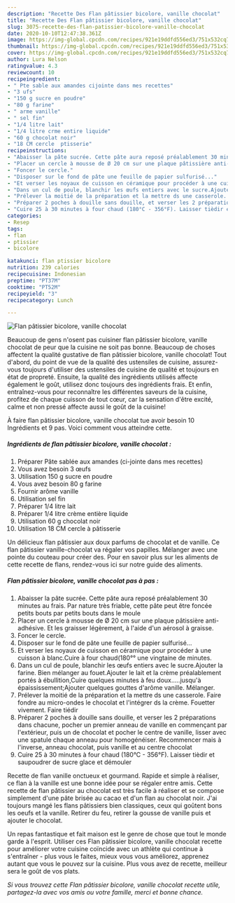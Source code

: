 ```yaml
---
description: "Recette Des Flan pâtissier bicolore, vanille chocolat"
title: "Recette Des Flan pâtissier bicolore, vanille chocolat"
slug: 3075-recette-des-flan-patissier-bicolore-vanille-chocolat
date: 2020-10-10T12:47:38.361Z
image: https://img-global.cpcdn.com/recipes/921e19ddfd556ed3/751x532cq70/flan-patissier-bicolore-vanille-chocolat-photo-principale-de-la-recette.jpg
thumbnail: https://img-global.cpcdn.com/recipes/921e19ddfd556ed3/751x532cq70/flan-patissier-bicolore-vanille-chocolat-photo-principale-de-la-recette.jpg
cover: https://img-global.cpcdn.com/recipes/921e19ddfd556ed3/751x532cq70/flan-patissier-bicolore-vanille-chocolat-photo-principale-de-la-recette.jpg
author: Lura Nelson
ratingvalue: 4.3
reviewcount: 10
recipeingredient:
- " Pte sable aux amandes cijointe dans mes recettes"
- "3 ufs"
- "150 g sucre en poudre"
- "80 g farine"
- " arme vanille"
- " sel fin"
- "1/4 litre lait"
- "1/4 litre crme entire liquide"
- "60 g chocolat noir"
- "18 CM cercle  ptisserie"
recipeinstructions:
- "Abaisser la pâte sucrée. Cette pâte aura reposé préalablement 30 minutes au frais. Par nature très friable, cette pâte peut être foncée petits bouts par petits bouts dans le moule"
- "Placer un cercle à mousse de Ø 20 cm sur une plaque pâtissière anti-adhésive. Et les graisser légèrement, à l&#39;aide d&#39;un aérosol à graisse."
- "Foncer le cercle."
- "Disposer sur le fond de pâte une feuille de papier sulfurisé..."
- "Et verser les noyaux de cuisson en céramique pour procéder à une cuisson à blanc.Cuire à four chaud(180°° une vingtaine de minutes."
- "Dans un cul de poule, blanchir les œufs entiers avec le sucre.Ajouter la farine. Bien mélanger au fouet.Ajouter le lait et la crème préalablement portés à ébullition,Cuire quelques minutes à feu doux.....jusqu&#39;à épaississement;Ajouter quelques gouttes d&#39;arôme vanille. Mélanger."
- "Prélever la moitié de la préparation et la mettre ds une casserole. Faire fondre au micro-ondes le chocolat et l&#39;intégrer ds la crème. Fouetter vivement. Faire tiédir"
- "Préparer 2 poches à douille sans douille, et verser les 2 préparations dans chacune, pocher un premier anneau de vanille en commençant par l&#39;extérieur, puis un de chocolat et pocher le centre de vanille, lisser avec une spatule chaque anneau pour homogénéiser. Recommencer mais à l&#39;inverse, anneau chocolat, puis vanille et au centre chocolat"
- "Cuire 25 à 30 minutes à four chaud (180°C - 356°F). Laisser tièdir et saupoudrer de sucre glace et démouler"
categories:
- Resep
tags:
- flan
- ptissier
- bicolore

katakunci: flan ptissier bicolore 
nutrition: 239 calories
recipecuisine: Indonesian
preptime: "PT37M"
cooktime: "PT52M"
recipeyield: "3"
recipecategory: Lunch

---
```



![Flan pâtissier bicolore, vanille chocolat](https://img-global.cpcdn.com/recipes/921e19ddfd556ed3/751x532cq70/flan-patissier-bicolore-vanille-chocolat-photo-principale-de-la-recette.jpg)

Beaucoup de gens n'osent pas cuisiner flan pâtissier bicolore, vanille chocolat de peur que la cuisine ne soit pas bonne. Beaucoup de choses affectent la qualité gustative de flan pâtissier bicolore, vanille chocolat! Tout d'abord, du point de vue de la qualité des ustensiles de cuisine, assurez-vous toujours d'utiliser des ustensiles de cuisine de qualité et toujours en état de propreté. Ensuite, la qualité des ingrédients utilisés affecte également le goût, utilisez donc toujours des ingrédients frais. Et enfin, entraînez-vous pour reconnaître les différentes saveurs de la cuisine, profitez de chaque cuisson de tout cœur, car la sensation d'être excité, calme et non pressé affecte aussi le goût de la cuisine!

<!--inarticleads1-->

À faire flan pâtissier bicolore, vanille chocolat tue avoir besoin 10 Ingrédients et 9 pas. Voici comment vous atteindre cette.

##### Ingrédients de flan pâtissier bicolore, vanille chocolat :

1. Préparer  Pâte sablée aux amandes (ci-jointe dans mes recettes)
1. Vous avez besoin 3 œufs
1. Utilisation 150 g sucre en poudre
1. Vous avez besoin 80 g farine
1. Fournir  arôme vanille
1. Utilisation  sel fin
1. Préparer 1/4 litre lait
1. Préparer 1/4 litre crème entière liquide
1. Utilisation 60 g chocolat noir
1. Utilisation 18 CM cercle à pâtisserie


Un délicieux flan pâtissier aux doux parfums de chocolat et de vanille. Ce flan pâtissier vanille-chocolat va régaler vos papilles. Mélanger avec une pointe du couteau pour créer des. Pour en savoir plus sur les aliments de cette recette de flans, rendez-vous ici sur notre guide des aliments. 

<!--inarticleads2-->

##### Flan pâtissier bicolore, vanille chocolat pas à pas :

1. Abaisser la pâte sucrée. Cette pâte aura reposé préalablement 30 minutes au frais. Par nature très friable, cette pâte peut être foncée petits bouts par petits bouts dans le moule
1. Placer un cercle à mousse de Ø 20 cm sur une plaque pâtissière anti-adhésive. Et les graisser légèrement, à l&#39;aide d&#39;un aérosol à graisse.
1. Foncer le cercle.
1. Disposer sur le fond de pâte une feuille de papier sulfurisé...
1. Et verser les noyaux de cuisson en céramique pour procéder à une cuisson à blanc.Cuire à four chaud(180°° une vingtaine de minutes.
1. Dans un cul de poule, blanchir les œufs entiers avec le sucre.Ajouter la farine. Bien mélanger au fouet.Ajouter le lait et la crème préalablement portés à ébullition,Cuire quelques minutes à feu doux.....jusqu&#39;à épaississement;Ajouter quelques gouttes d&#39;arôme vanille. Mélanger.
1. Prélever la moitié de la préparation et la mettre ds une casserole. Faire fondre au micro-ondes le chocolat et l&#39;intégrer ds la crème. Fouetter vivement. Faire tiédir
1. Préparer 2 poches à douille sans douille, et verser les 2 préparations dans chacune, pocher un premier anneau de vanille en commençant par l&#39;extérieur, puis un de chocolat et pocher le centre de vanille, lisser avec une spatule chaque anneau pour homogénéiser. Recommencer mais à l&#39;inverse, anneau chocolat, puis vanille et au centre chocolat
1. Cuire 25 à 30 minutes à four chaud (180°C - 356°F). Laisser tièdir et saupoudrer de sucre glace et démouler


Recette de flan vanille onctueux et gourmand. Rapide et simple à réaliser, ce flan à la vanille est une bonne idée pour se régaler entre amis. Cette recette de flan pâtissier au chocolat est très facile à réaliser et se compose simplement d&#39;une pâte brisée au cacao et d&#39;un flan au chocolat noir. J&#39;ai toujours mangé les flans pâtissiers bien classiques, ceux qui goûtent bons les oeufs et la vanille. Retirer du feu, retirer la gousse de vanille puis et ajouter le chocolat. 

<!--inarticleads1-->

<p>
Un repas fantastique et fait maison est le genre de chose que tout le monde garde à l'esprit. Utiliser ces Flan pâtissier bicolore, vanille chocolat recette pour améliorer votre cuisine coïncide avec un athlète qui continue à s'entraîner - plus vous le faites, mieux vous vous améliorez, apprenez autant que vous le pouvez sur la cuisine. Plus vous avez de recette, meilleur sera le goût de vos plats.
</p>

<p>
<i>Si vous trouvez cette Flan pâtissier bicolore, vanille chocolat recette utile, partagez-la avec vos amis ou votre famille, merci et bonne chance.</i>
</p>
